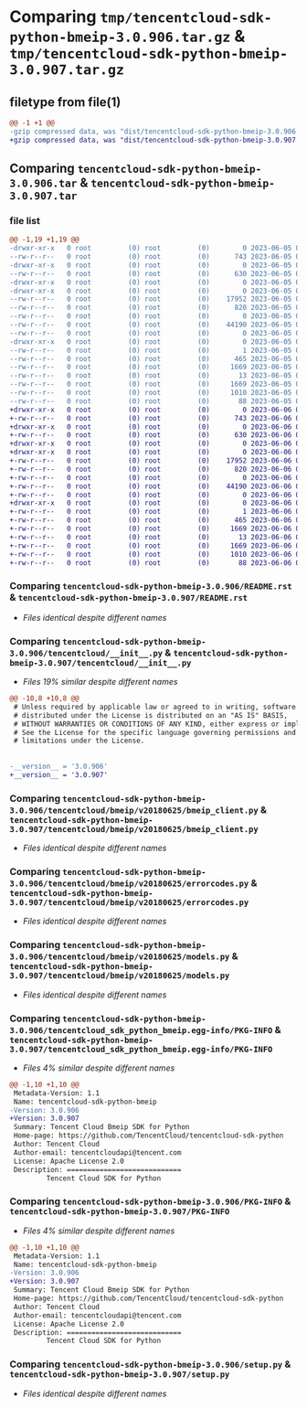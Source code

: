 # Comparing `tmp/tencentcloud-sdk-python-bmeip-3.0.906.tar.gz` & `tmp/tencentcloud-sdk-python-bmeip-3.0.907.tar.gz`

## filetype from file(1)

```diff
@@ -1 +1 @@
-gzip compressed data, was "dist/tencentcloud-sdk-python-bmeip-3.0.906.tar", last modified: Mon Jun  5 00:27:38 2023, max compression
+gzip compressed data, was "dist/tencentcloud-sdk-python-bmeip-3.0.907.tar", last modified: Tue Jun  6 02:19:42 2023, max compression
```

## Comparing `tencentcloud-sdk-python-bmeip-3.0.906.tar` & `tencentcloud-sdk-python-bmeip-3.0.907.tar`

### file list

```diff
@@ -1,19 +1,19 @@
-drwxr-xr-x   0 root         (0) root         (0)        0 2023-06-05 00:27:38.000000 tencentcloud-sdk-python-bmeip-3.0.906/
--rw-r--r--   0 root         (0) root         (0)      743 2023-06-05 00:27:38.000000 tencentcloud-sdk-python-bmeip-3.0.906/README.rst
-drwxr-xr-x   0 root         (0) root         (0)        0 2023-06-05 00:27:38.000000 tencentcloud-sdk-python-bmeip-3.0.906/tencentcloud/
--rw-r--r--   0 root         (0) root         (0)      630 2023-06-05 00:27:38.000000 tencentcloud-sdk-python-bmeip-3.0.906/tencentcloud/__init__.py
-drwxr-xr-x   0 root         (0) root         (0)        0 2023-06-05 00:27:38.000000 tencentcloud-sdk-python-bmeip-3.0.906/tencentcloud/bmeip/
-drwxr-xr-x   0 root         (0) root         (0)        0 2023-06-05 00:27:38.000000 tencentcloud-sdk-python-bmeip-3.0.906/tencentcloud/bmeip/v20180625/
--rw-r--r--   0 root         (0) root         (0)    17952 2023-06-05 00:27:38.000000 tencentcloud-sdk-python-bmeip-3.0.906/tencentcloud/bmeip/v20180625/bmeip_client.py
--rw-r--r--   0 root         (0) root         (0)      820 2023-06-05 00:27:38.000000 tencentcloud-sdk-python-bmeip-3.0.906/tencentcloud/bmeip/v20180625/errorcodes.py
--rw-r--r--   0 root         (0) root         (0)        0 2023-06-05 00:27:38.000000 tencentcloud-sdk-python-bmeip-3.0.906/tencentcloud/bmeip/v20180625/__init__.py
--rw-r--r--   0 root         (0) root         (0)    44190 2023-06-05 00:27:38.000000 tencentcloud-sdk-python-bmeip-3.0.906/tencentcloud/bmeip/v20180625/models.py
--rw-r--r--   0 root         (0) root         (0)        0 2023-06-05 00:27:38.000000 tencentcloud-sdk-python-bmeip-3.0.906/tencentcloud/bmeip/__init__.py
-drwxr-xr-x   0 root         (0) root         (0)        0 2023-06-05 00:27:38.000000 tencentcloud-sdk-python-bmeip-3.0.906/tencentcloud_sdk_python_bmeip.egg-info/
--rw-r--r--   0 root         (0) root         (0)        1 2023-06-05 00:27:38.000000 tencentcloud-sdk-python-bmeip-3.0.906/tencentcloud_sdk_python_bmeip.egg-info/dependency_links.txt
--rw-r--r--   0 root         (0) root         (0)      465 2023-06-05 00:27:38.000000 tencentcloud-sdk-python-bmeip-3.0.906/tencentcloud_sdk_python_bmeip.egg-info/SOURCES.txt
--rw-r--r--   0 root         (0) root         (0)     1669 2023-06-05 00:27:38.000000 tencentcloud-sdk-python-bmeip-3.0.906/tencentcloud_sdk_python_bmeip.egg-info/PKG-INFO
--rw-r--r--   0 root         (0) root         (0)       13 2023-06-05 00:27:38.000000 tencentcloud-sdk-python-bmeip-3.0.906/tencentcloud_sdk_python_bmeip.egg-info/top_level.txt
--rw-r--r--   0 root         (0) root         (0)     1669 2023-06-05 00:27:38.000000 tencentcloud-sdk-python-bmeip-3.0.906/PKG-INFO
--rw-r--r--   0 root         (0) root         (0)     1010 2023-06-05 00:27:38.000000 tencentcloud-sdk-python-bmeip-3.0.906/setup.py
--rw-r--r--   0 root         (0) root         (0)       88 2023-06-05 00:27:38.000000 tencentcloud-sdk-python-bmeip-3.0.906/setup.cfg
+drwxr-xr-x   0 root         (0) root         (0)        0 2023-06-06 02:19:42.000000 tencentcloud-sdk-python-bmeip-3.0.907/
+-rw-r--r--   0 root         (0) root         (0)      743 2023-06-06 02:19:42.000000 tencentcloud-sdk-python-bmeip-3.0.907/README.rst
+drwxr-xr-x   0 root         (0) root         (0)        0 2023-06-06 02:19:42.000000 tencentcloud-sdk-python-bmeip-3.0.907/tencentcloud/
+-rw-r--r--   0 root         (0) root         (0)      630 2023-06-06 02:19:42.000000 tencentcloud-sdk-python-bmeip-3.0.907/tencentcloud/__init__.py
+drwxr-xr-x   0 root         (0) root         (0)        0 2023-06-06 02:19:42.000000 tencentcloud-sdk-python-bmeip-3.0.907/tencentcloud/bmeip/
+drwxr-xr-x   0 root         (0) root         (0)        0 2023-06-06 02:19:42.000000 tencentcloud-sdk-python-bmeip-3.0.907/tencentcloud/bmeip/v20180625/
+-rw-r--r--   0 root         (0) root         (0)    17952 2023-06-06 02:19:42.000000 tencentcloud-sdk-python-bmeip-3.0.907/tencentcloud/bmeip/v20180625/bmeip_client.py
+-rw-r--r--   0 root         (0) root         (0)      820 2023-06-06 02:19:42.000000 tencentcloud-sdk-python-bmeip-3.0.907/tencentcloud/bmeip/v20180625/errorcodes.py
+-rw-r--r--   0 root         (0) root         (0)        0 2023-06-06 02:19:42.000000 tencentcloud-sdk-python-bmeip-3.0.907/tencentcloud/bmeip/v20180625/__init__.py
+-rw-r--r--   0 root         (0) root         (0)    44190 2023-06-06 02:19:42.000000 tencentcloud-sdk-python-bmeip-3.0.907/tencentcloud/bmeip/v20180625/models.py
+-rw-r--r--   0 root         (0) root         (0)        0 2023-06-06 02:19:42.000000 tencentcloud-sdk-python-bmeip-3.0.907/tencentcloud/bmeip/__init__.py
+drwxr-xr-x   0 root         (0) root         (0)        0 2023-06-06 02:19:42.000000 tencentcloud-sdk-python-bmeip-3.0.907/tencentcloud_sdk_python_bmeip.egg-info/
+-rw-r--r--   0 root         (0) root         (0)        1 2023-06-06 02:19:42.000000 tencentcloud-sdk-python-bmeip-3.0.907/tencentcloud_sdk_python_bmeip.egg-info/dependency_links.txt
+-rw-r--r--   0 root         (0) root         (0)      465 2023-06-06 02:19:42.000000 tencentcloud-sdk-python-bmeip-3.0.907/tencentcloud_sdk_python_bmeip.egg-info/SOURCES.txt
+-rw-r--r--   0 root         (0) root         (0)     1669 2023-06-06 02:19:42.000000 tencentcloud-sdk-python-bmeip-3.0.907/tencentcloud_sdk_python_bmeip.egg-info/PKG-INFO
+-rw-r--r--   0 root         (0) root         (0)       13 2023-06-06 02:19:42.000000 tencentcloud-sdk-python-bmeip-3.0.907/tencentcloud_sdk_python_bmeip.egg-info/top_level.txt
+-rw-r--r--   0 root         (0) root         (0)     1669 2023-06-06 02:19:42.000000 tencentcloud-sdk-python-bmeip-3.0.907/PKG-INFO
+-rw-r--r--   0 root         (0) root         (0)     1010 2023-06-06 02:19:42.000000 tencentcloud-sdk-python-bmeip-3.0.907/setup.py
+-rw-r--r--   0 root         (0) root         (0)       88 2023-06-06 02:19:42.000000 tencentcloud-sdk-python-bmeip-3.0.907/setup.cfg
```

### Comparing `tencentcloud-sdk-python-bmeip-3.0.906/README.rst` & `tencentcloud-sdk-python-bmeip-3.0.907/README.rst`

 * *Files identical despite different names*

### Comparing `tencentcloud-sdk-python-bmeip-3.0.906/tencentcloud/__init__.py` & `tencentcloud-sdk-python-bmeip-3.0.907/tencentcloud/__init__.py`

 * *Files 19% similar despite different names*

```diff
@@ -10,8 +10,8 @@
 # Unless required by applicable law or agreed to in writing, software
 # distributed under the License is distributed on an "AS IS" BASIS,
 # WITHOUT WARRANTIES OR CONDITIONS OF ANY KIND, either express or implied.
 # See the License for the specific language governing permissions and
 # limitations under the License.
 
 
-__version__ = '3.0.906'
+__version__ = '3.0.907'
```

### Comparing `tencentcloud-sdk-python-bmeip-3.0.906/tencentcloud/bmeip/v20180625/bmeip_client.py` & `tencentcloud-sdk-python-bmeip-3.0.907/tencentcloud/bmeip/v20180625/bmeip_client.py`

 * *Files identical despite different names*

### Comparing `tencentcloud-sdk-python-bmeip-3.0.906/tencentcloud/bmeip/v20180625/errorcodes.py` & `tencentcloud-sdk-python-bmeip-3.0.907/tencentcloud/bmeip/v20180625/errorcodes.py`

 * *Files identical despite different names*

### Comparing `tencentcloud-sdk-python-bmeip-3.0.906/tencentcloud/bmeip/v20180625/models.py` & `tencentcloud-sdk-python-bmeip-3.0.907/tencentcloud/bmeip/v20180625/models.py`

 * *Files identical despite different names*

### Comparing `tencentcloud-sdk-python-bmeip-3.0.906/tencentcloud_sdk_python_bmeip.egg-info/PKG-INFO` & `tencentcloud-sdk-python-bmeip-3.0.907/tencentcloud_sdk_python_bmeip.egg-info/PKG-INFO`

 * *Files 4% similar despite different names*

```diff
@@ -1,10 +1,10 @@
 Metadata-Version: 1.1
 Name: tencentcloud-sdk-python-bmeip
-Version: 3.0.906
+Version: 3.0.907
 Summary: Tencent Cloud Bmeip SDK for Python
 Home-page: https://github.com/TencentCloud/tencentcloud-sdk-python
 Author: Tencent Cloud
 Author-email: tencentcloudapi@tencent.com
 License: Apache License 2.0
 Description: ============================
         Tencent Cloud SDK for Python
```

### Comparing `tencentcloud-sdk-python-bmeip-3.0.906/PKG-INFO` & `tencentcloud-sdk-python-bmeip-3.0.907/PKG-INFO`

 * *Files 4% similar despite different names*

```diff
@@ -1,10 +1,10 @@
 Metadata-Version: 1.1
 Name: tencentcloud-sdk-python-bmeip
-Version: 3.0.906
+Version: 3.0.907
 Summary: Tencent Cloud Bmeip SDK for Python
 Home-page: https://github.com/TencentCloud/tencentcloud-sdk-python
 Author: Tencent Cloud
 Author-email: tencentcloudapi@tencent.com
 License: Apache License 2.0
 Description: ============================
         Tencent Cloud SDK for Python
```

### Comparing `tencentcloud-sdk-python-bmeip-3.0.906/setup.py` & `tencentcloud-sdk-python-bmeip-3.0.907/setup.py`

 * *Files identical despite different names*

